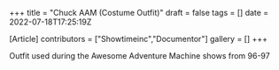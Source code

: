 +++
title = "Chuck AAM (Costume Outfit)"
draft = false
tags = []
date = 2022-07-18T17:25:19Z

[Article]
contributors = ["Showtimeinc","Documentor"]
gallery = []
+++

Outfit used during the Awesome Adventure Machine shows from 96-97